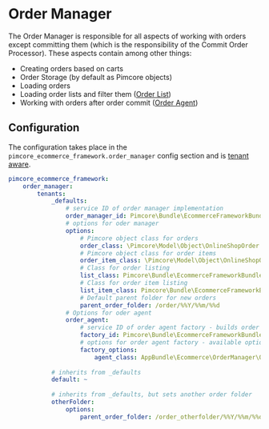 # Order Manager
The Order Manager is responsible for all aspects of working with orders except committing them (which is the 
responsibility of the Commit Order Processor). These aspects contain among other things:
* Creating orders based on carts
* Order Storage (by default as Pimcore objects)
* Loading orders 
* Loading order lists and filter them ([Order List](./01_Working_with_Order_Lists.md))
* Working with orders after order commit ([Order Agent](./02_Working_with_Order_Agent.md)) 


## Configuration
The configuration takes place in the `pimcore_ecommerce_framework.order_manager` config section and is [tenant aware](../04_Configuration/README.md).

```yaml
pimcore_ecommerce_framework:
    order_manager:
        tenants:
            _defaults:
                # service ID of order manager implementation
                order_manager_id: Pimcore\Bundle\EcommerceFrameworkBundle\OrderManager\OrderManager
                # options for oder manager
                options:
                    # Pimcore object class for orders
                    order_class: \Pimcore\Model\Object\OnlineShopOrder
                    # Pimcore object class for order items
                    order_item_class: \Pimcore\Model\Object\OnlineShopOrderItem
                    # Class for order listing
                    list_class: Pimcore\Bundle\EcommerceFrameworkBundle\OrderManager\Order\Listing
                    # Class for order item listing
                    list_item_class: Pimcore\Bundle\EcommerceFrameworkBundle\OrderManager\Order\Listing\Item
                    # Default parent folder for new orders
                    parent_order_folder: /order/%%Y/%%m/%%d
                # Options for oder agent
                order_agent:
                    # service ID of order agent factory - builds order agents individual to each order
                    factory_id: Pimcore\Bundle\EcommerceFrameworkBundle\OrderManager\Order\AgentFactory
                    # options for order agent factory - available options vary by factory implementation
                    factory_options:
                        agent_class: AppBundle\Ecommerce\OrderManager\Order\Agent
            
            # inherits from _defaults
            default: ~
                        
            # inherits from _defaults, but sets another order folder
            otherFolder:
                options:
                    parent_order_folder: /order_otherfolder/%%Y/%%m/%%d
```
